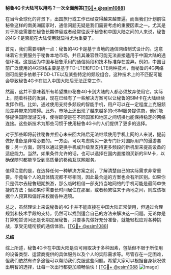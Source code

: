 **秘鲁4G卡大陆可以用吗？一次全面解答[[TG💪+ @esim1088](https://t.me/s/esim1088)]**

在当今全球化的背景下，出国旅行或工作已经变得越来越普遍。而当我们计划前往秘鲁这样的南美洲国家时，通信问题无疑是我们需要考虑的重要因素之一。尤其是对于那些需要在秘鲁长期停留或者经常往返于秘鲁和中国大陆之间的人来说，秘鲁的4G卡是否能在大陆使用就显得尤为重要了。

首先，我们需要明确一点：秘鲁的4G卡是基于当地的通信网络制式设计的。这意味着它主要服务于秘鲁本地市场，并且其兼容性可能无法直接适用于中国大陆的通信环境。这是因为中国与秘鲁采用的通信频段和技术标准存在差异。例如，中国目前广泛使用的4G网络主要是基于TD-LTE和FDD-LTE两种技术，而秘鲁的4G网络则可能更多依赖于FDD-LTE以及某些特定的频段组合。这种技术上的不匹配可能会导致秘鲁4G卡在进入中国大陆后无法正常工作。

然而，这并不意味着所有希望携带秘鲁4G卡到大陆的人都必须放弃使用它。实际上，随着科技的发展，现在已经有了一些解决方案可以让秘鲁的SIM卡在大陆继续发挥作用。比如，通过使用支持多频段的智能手机，用户可以在一定程度上克服频段差异带来的障碍。此外，市场上还出现了越来越多的eSIM服务提供商，他们能够提供国际漫游支持，使得即便是在不同国家和地区之间切换也能保持稳定的网络连接。这些新技术为那些习惯于使用秘鲁4G卡的人们提供了更多的选择。

对于那些即将前往秘鲁并担心未来回大陆后无法继续使用手机上网的人来说，提前做好准备是非常必要的。一方面，可以考虑购买一张专门针对国际用户的漫游套餐；另一方面，则可以通过更换手机或升级至支持更多频段的新机型来提高设备的适应能力。当然，如果条件允许的话，也可以选择在国内直接购买新的SIM卡，以确保随时都能享受到高质量的移动互联网服务。

值得注意的是，在选择任何一种解决方案之前，了解清楚自己的实际需求非常重要。毕竟每个人的具体情况都不尽相同，因此最合适的方案也会有所区别。如果你只是偶尔去秘鲁短期旅游，那么临时租借一部支持当地网络的手机可能是最简单快捷的方法；但如果你需要长时间居住在那里，或者频繁往来于两地之间，则应该根据个人预算和偏好来权衡各种选项。

总之，虽然理论上来说秘鲁的4G卡并不能直接在中国大陆正常使用，但通过合理规划和技术手段的支持，仍然可以找到适合自己的方法来解决这一问题。无论你是打算短暂访问还是长期定居秘鲁，只要事先做好充分准备，就能轻松应对各种挑战，享受无缝衔接的通信体验。[[TG💪+ @esim1088](https://t.me/s/esim1088)]

**总结**

综上所述，秘鲁4G卡在中国大陆是否可用取决于多种因素，包括但不限于所使用的设备类型、运营商提供的具体服务以及个人的实际需求等。尽管存在一定困难，但我们依然有许多途径可以帮助我们克服这些问题。希望大家可以根据自身状况做出明智的选择，让每一次出行都更加顺畅愉快！[[TG💪+ @esim1088](https://t.me/s/esim1088) ![Image](https://i.postimg.cc/4NQfJmqS/Snipaste-2025-05-13-00-14-12.png)]